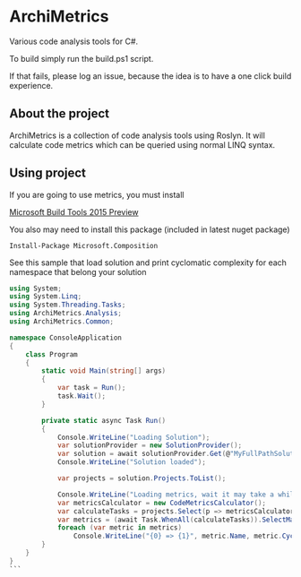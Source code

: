 ArchiMetrics
============

Various code analysis tools for C#.

To build simply run the build.ps1 script.

If that fails, please log an issue, because the idea is to have a one click build experience.

About the project
--------------------

ArchiMetrics is a collection of code analysis tools using Roslyn. It will calculate code metrics which can be queried using normal LINQ syntax.

Using project
-------------------
If you are going to use metrics, you must install

[Microsoft Build Tools 2015 Preview](http://www.microsoft.com/en-us/download/details.aspx?id=44931)

You also may need to install this package (included in latest nuget package)

```
Install-Package Microsoft.Composition
```

See this sample that load solution and print cyclomatic complexity for each namespace that belong your solution

````csharp
using System;
using System.Linq;
using System.Threading.Tasks;
using ArchiMetrics.Analysis;
using ArchiMetrics.Common;

namespace ConsoleApplication
{
    class Program
    {
        static void Main(string[] args)
        {
            var task = Run();
            task.Wait();
        }

        private static async Task Run()
        {
            Console.WriteLine("Loading Solution");
            var solutionProvider = new SolutionProvider();
            var solution = await solutionProvider.Get(@"MyFullPathSolutionFile.sln");
            Console.WriteLine("Solution loaded");

            var projects = solution.Projects.ToList();

            Console.WriteLine("Loading metrics, wait it may take a while.");
            var metricsCalculator = new CodeMetricsCalculator();
            var calculateTasks = projects.Select(p => metricsCalculator.Calculate(p, solution));
            var metrics = (await Task.WhenAll(calculateTasks)).SelectMany(nm => nm);
            foreach (var metric in metrics)
                Console.WriteLine("{0} => {1}", metric.Name, metric.CyclomaticComplexity);
        }
    }
}
```
